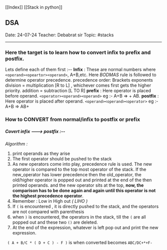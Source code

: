 [[Index]] [[Stack in python]] 
## DSA
Date: 24-07-24
Teacher: Debabrat sir
Topic: #stacks 

---
### Here the target is to learn how to convert infix to prefix and postfix.

Lets define each of them first :--
	**Infix** : These are normal numbers where `<operand><opeartor><operand>`, A+B,etc.
		Here *BODMAS* rule is followed to determine operator precedence.
		precedence order:
			Brackets
			exponents
			division = multiplication [R to L] , whichever comes first gets the higher priority.
			addition = subtraction [L TO R]
	**prefix** : Here operator is placed before operand. `<operator><operand><operand>`
		eg :- A+B => + AB.
	**postfix** : Here operator is placed after operand. `<operand><operand><operator>`
		eg :- A+B => AB+
### How to CONVERT from normal/infix to postfix or prefix
##### Covert infix ---> postfix :--

*Algorithm :*
1. print operands as they arise
2. The first operator should be pushed to the stack
3. As new operators come into play, precedence rule is used. The new operator is compared to the top most operator of the stack. If the new_operator has lower precedence then the old_operator, the old/higher operator is popped out and printed at the end of the then printed operands. and the new operator sits at the top, **now, the comparison has to be done again and again until this operator is not the highest precedence operator**.
4. Remember : Low in High out *( LIHO )*
5. If `(` is encountered , it is directly pushed to the stack, and the operators are not compared with parenthesis 
6. when `)` is encountered, the operators in the stack, till the `(` are all popped out and these two `()` are deleted.
7. At the end of the expression, whatever is left pop out and print the new expression.

` ( A + B/C * ( D + C ) - F )` is when converted becomes `ABC/DC+*+F-`



